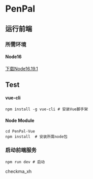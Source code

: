 # PenPal

## 运行前端

### 所需环境

#### Node16

[下载Node16.19.1](https://nodejs.org/download/release/v16.19.1/)

## Test

#### vue-cli

```shell
npm install -g vue-cli # 安装Vue脚手架
```

#### Node Module

```shell
cd PenPal-Vue
npm install  # 安装所需node包
```

### 启动前端服务

```
npm run dev # 启动
```

checkma_xh
